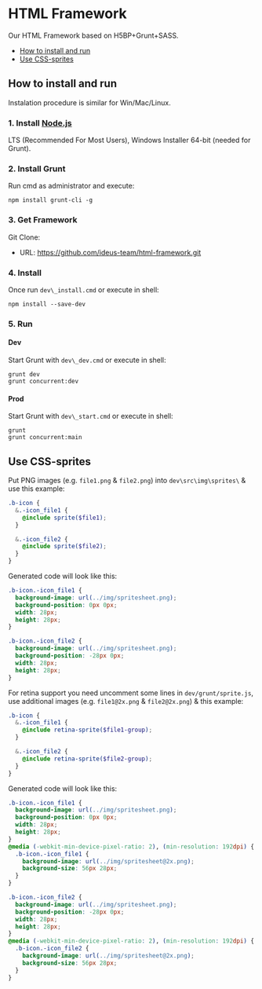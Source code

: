 # HTML Framework
Our HTML Framework based on H5BP+Grunt+SASS.
* [How to install and run](#how-to-install-and-run)
* [Use CSS-sprites](#use-css-sprites)

## How to install and run
Instalation procedure is similar for Win/Mac/Linux.

### 1. Install [Node.js](https://nodejs.org/en/download/current/)
LTS (Recommended For Most Users), Windows Installer 64-bit (needed for Grunt).

### 2. Install Grunt
Run cmd as administrator and execute:

```shell
npm install grunt-cli -g
```

### 3. Get Framework
Git Clone:
- URL: https://github.com/ideus-team/html-framework.git

### 4. Install
Once run `dev\_install.cmd` or execute in shell:

```shell
npm install --save-dev
```

### 5. Run
#### Dev
Start Grunt with `dev\_dev.cmd` or execute in shell:

```shell
grunt dev
grunt concurrent:dev
```

#### Prod
Start Grunt with `dev\_start.cmd` or execute in shell:

```shell
grunt
grunt concurrent:main
```

## Use CSS-sprites

Put PNG images (e.g. `file1.png` & `file2.png`) into `dev\src\img\sprites\` & use this example:

```scss
.b-icon {
  &.-icon_file1 {
    @include sprite($file1);
  }

  &.-icon_file2 {
    @include sprite($file2);
  }
}
```

Generated code will look like this:

```css
.b-icon.-icon_file1 {
  background-image: url(../img/spritesheet.png);
  background-position: 0px 0px;
  width: 28px;
  height: 28px;
}

.b-icon.-icon_file2 {
  background-image: url(../img/spritesheet.png);
  background-position: -28px 0px;
  width: 28px;
  height: 28px;
}
```

For retina support you need uncomment some lines in `dev/grunt/sprite.js`, use additional images (e.g. `file1@2x.png` & `file2@2x.png`) & this example:

```scss
.b-icon {
  &.-icon_file1 {
    @include retina-sprite($file1-group);
  }

  &.-icon_file2 {
    @include retina-sprite($file2-group);
  }
}
```

Generated code will look like this:

```css
.b-icon.-icon_file1 {
  background-image: url(../img/spritesheet.png);
  background-position: 0px 0px;
  width: 28px;
  height: 28px;
}
@media (-webkit-min-device-pixel-ratio: 2), (min-resolution: 192dpi) {
  .b-icon.-icon_file1 {
    background-image: url(../img/spritesheet@2x.png);
    background-size: 56px 28px;
  }
}

.b-icon.-icon_file2 {
  background-image: url(../img/spritesheet.png);
  background-position: -28px 0px;
  width: 28px;
  height: 28px;
}
@media (-webkit-min-device-pixel-ratio: 2), (min-resolution: 192dpi) {
  .b-icon.-icon_file2 {
    background-image: url(../img/spritesheet@2x.png);
    background-size: 56px 28px;
  }
}
```
